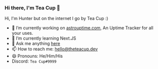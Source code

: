 ### Hi there, I'm Tea Cup 👋 

Hi, I'm Hunter but on the internet I go by Tea Cup :)

- 🔭 I’m currently working on [astrouptime.com](https://astrouptime.com), An Uptime Tracker for all your uses.
- 🌱 I’m currently learning Next.JS
- 💬 Ask me anything [here](https://github.com/TheTeaCup/TheTeaCup/issues)
- 📫 How to reach me: [hello@theteacup.dev](mailto:hello@theteacup.dev)
- 😄 Pronouns: He/Him/His
- Discord: `Tea Cup#9999`
